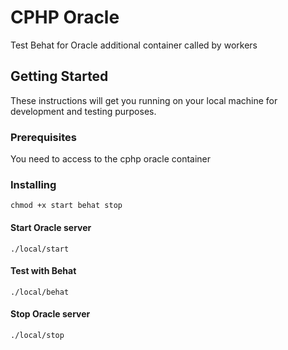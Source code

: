 
# CPHP Oracle

Test Behat for Oracle additional container called by workers 

## Getting Started

These instructions will get you running on your local machine for development and testing purposes. 

### Prerequisites

You need to access to the cphp oracle container
 
### Installing

```
chmod +x start behat stop
```

#### Start Oracle server

```
./local/start
```

#### Test with Behat

```
./local/behat
```

#### Stop Oracle server

```
./local/stop
```

